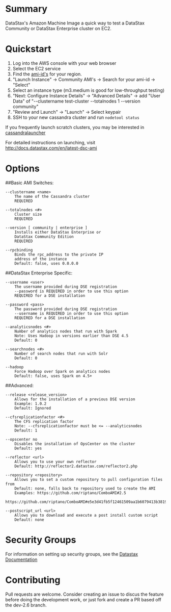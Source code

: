 Summary
=======

DataStax's Amazon Machine Image a quick way to test a DataStax Community or 
DataStax Enterprise cluster on EC2.


Quickstart
==========

1. Log into the AWS console with your web browser
2. Select the EC2 service
3. Find the [ami-id's](ami_ids.json) for your region.
4. "Launch Instance" -> Community AMI's -> Search for your ami-id -> "Select"
5. Select an instance type (m3.medium is good for low-throughput testing)
6. "Next: Configure Instance Details" -> "Advanced Details" -> add "User Data"
   of "--clustername test-cluster --totalnodes 1 --version community"
7. "Review and Launch" -> "Launch" -> Select keypair
8. SSH to your new cassandra cluster and run `nodetool status`

If you frequently launch scratch clusters, you may be interested in 
[cassandralauncher](https://github.com/joaquincasares/cassandralauncher)

For detailed instructions on launching, visit 
http://docs.datastax.com/en/latest-dsc-ami


Options
=======

##Basic AMI Switches:

    --clustername <name>
        The name of the Cassandra cluster
        REQUIRED

    --totalnodes <#>
        Cluster size
        REQUIRED

    --version [ community | enterprise ]
        Installs either DataStax Enterprise or
        DataStax Community Edition
        REQUIRED

    --rpcbinding
        Binds the rpc_address to the private IP
        address of the instance
        Default: false, uses 0.0.0.0

##DataStax Enterprise Specific:

    --username <user>
        The username provided during DSE registration
        --password is REQUIRED in order to use this option
        REQUIRED for a DSE installation

    --password <pass>
        The password provided during DSE registration
        --username is REQUIRED in order to use this option
        REQUIRED for a DSE installation

    --analyticsnodes <#>
        Number of analytics nodes that run with Spark
        Note: Uses Hadoop in versions earlier than DSE 4.5
        Default: 0

    --searchnodes <#>
        Number of search nodes that run with Solr
        Default: 0

    --hadoop
        Force Hadoop over Spark on analytics nodes
        Default: false, uses Spark on 4.5+

##Advanced:

    --release <release_version>
        Allows for the installation of a previous DSE version
        Example: 1.0.2
        Default: Ignored

    --cfsreplicationfactor <#>
        The CFS replication factor
        Note: --cfsreplicationfactor must be <= --analyticsnodes
        Default: 1

    --opscenter no
        Disables the installation of OpsCenter on the cluster
        Default: yes

    --reflector <url>
        Allows you to use your own reflector
        Default: http://reflector2.datastax.com/reflector2.php

    --repository <repository>
        Allows you to set a custom repository to pull configuration files from
        Default: none, falls back to repository used to create the AMI
        Examples: https://github.com/riptano/ComboAMI#2.5
                  https://github.com/riptano/ComboAMI#e5e3d41fb5f12461509aa1b6079413b381930d81

    --postscript_url <url>
        Allows you to download and execute a post install custom script
        Default: none

Security Groups
===============

For information on setting up security groups, see the 
[Datastax Documentation](http://www.datastax.com/documentation/datastax_enterprise/4.7/datastax_enterprise/install/installAMIsecurity.html)


Contributing
=================

Pull requests are welcome. Consider creating an issue to discus the feature
before doing the development work, or just fork and create a PR based off the 
dev-2.6 branch.
